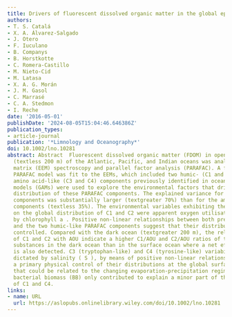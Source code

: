 ```yaml
---
title: Drivers of fluorescent dissolved organic matter in the global epipelagic ocean
authors:
- T. S. Catalá
- X. A. Álvarez‐Salgado
- J. Otero
- F. Iuculano
- B. Companys
- B. Horstkotte
- C. Romera‐Castillo
- M. Nieto‐Cid
- M. Latasa
- X. A. G. Morán
- J. M. Gasol
- C. Marrasé
- C. A. Stedmon
- I. Reche
date: '2016-05-01'
publishDate: '2024-08-05T15:04:46.646386Z'
publication_types:
- article-journal
publication: '*Limnology and Oceanography*'
doi: 10.1002/lno.10281
abstract: Abstract  Fluorescent dissolved organic matter (FDOM) in open surface waters
  (textless 200 m) of the Atlantic, Pacific, and Indian oceans was analysed by excitation‐emission
  matrix (EEM) spectroscopy and parallel factor analysis (PARAFAC). A four‐component
  PARAFAC model was fit to the EEMs, which included two humic‐ (C1 and C2) and two
  amino acid‐like (C3 and C4) components previously identified in ocean waters. Generalized‐additive
  models (GAMs) were used to explore the environmental factors that drive the global
  distribution of these PARAFAC components. The explained variance for the humic‐like
  components was substantially larger (textgreater 70%) than for the amino acid‐like
  components (textless 35%). The environmental variables exhibiting the largest effect
  on the global distribution of C1 and C2 were apparent oxygen utilisation followed
  by chlorophyll a . Positive non‐linear relationships between both predictor variables
  and the two humic‐like PARAFAC components suggest that their distribution are biologically
  controlled. Compared with the dark ocean (textgreater 200 m), the relationships
  of C1 and C2 with AOU indicate a higher C1/AOU and C2/AOU ratios of the humic‐like
  substances in the dark ocean than in the surface ocean where a net effect of photobleaching
  is also detected. C3 (tryptophan‐like) and C4 (tyrosine‐like) variability was mostly
  dictated by salinity ( S ), by means of positive non‐linear relationships, suggesting
  a primary physical control of their distributions at the global surface ocean scale
  that could be related to the changing evaporation‐precipitation regime. Remarkably,
  bacterial biomass (BB) only contributed to explain a minor part of the variability
  of C1 and C4.
links:
- name: URL
  url: https://aslopubs.onlinelibrary.wiley.com/doi/10.1002/lno.10281
---
```

